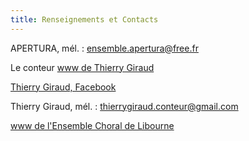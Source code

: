 ```yaml
---
title: Renseignements et Contacts
---
```

APERTURA, mél. : ensemble.apertura@free.fr

Le conteur [www de Thierry  Giraud](https://thierrygiraudconteur.wordpress.com/)

[Thierry Giraud, Facebook](https://www.facebook.com/Thierry-Giraud)

Thierry Giraud, mél. : thierrygiraud.conteur@gmail.com

[www de l'Ensemble Choral de Libourne](https://ensemble-choral-de-libourne.s2.yapla.com/fr/presentation)
